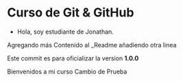 # Curso de Git & GitHub

- Hola, soy estudiante de Jonathan.

Agregando más Contenido al _Readme
añadiendo otra linea

Este commit es para oficializar la version **1.0.0**

Bienvenidos a mi curso
Cambio de Prueba